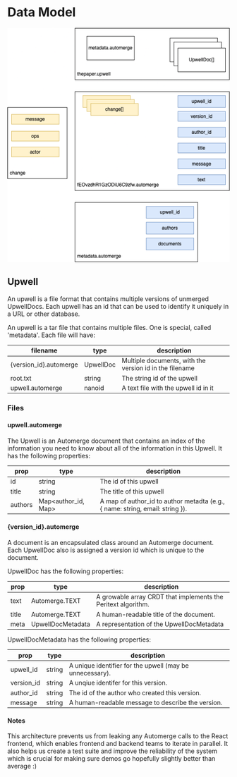 # Data Model

![upwell](upwell-v0.drawio.png)

## Upwell 

An upwell is a file format that contains multiple versions of unmerged UpwellDocs. Each upwell has an id that can be used to identify it uniquely in a URL or other database. 

An upwell is a tar file that contains multiple files. One is special, called 'metadata'. Each file will have:

| filename | type | description
| --- | --- | --- | 
| {version_id}.automerge | UpwellDoc | Multiple documents, with the version id in the filename
| root.txt | string | The string id of the upwell
| upwell.automerge | nanoid | A text file with the upwell id in it

### Files
#### upwell.automerge

The Upwell is an Automerge document that contains an index of the information you need to know about all of the information in this Upwell. It has the following properties:

| prop | type | description 
| --- | --- | --- 
| id | string | The id of this upwell
| title | string | The title of this upwell
| authors | Map<author_id, Map> | A map of author_id to author metadta (e.g., { name: string, email: string }). 

#### {version_id}.automerge

A document is an encapsulated class around an Automerge document. Each UpwellDoc also is assigned a version id which is unique to the document.

UpwellDoc has the following properties:

| prop | type | description
| --- | --- | --- | 
| text | Automerge.TEXT | A growable array CRDT that implements the Peritext algorithm.
| title | Automerge.TEXT | A human-readable title of the document.
| meta | UpwellDocMetadata | A representation of the UpwellDocMetadata

UpwellDocMetadata has the following properties:

| prop | type | description
| --- | --- | --- | 
| upwell_id | string | A unique identifier for the upwell (may be unnecessary).
| version_id | string| A unqiue identifer for this version.
| author_id | string | The id of the author who created this version. 
| message | string | A human-readable message to describe the version.

#### Notes

This architecture prevents us from leaking any Automerge calls to the React frontend, which enables frontend and backend teams to iterate in parallel. It also helps us create a test suite and improve the reliability of the system which is crucial for making sure demos go hopefully slightly better than average :)
